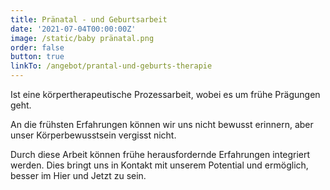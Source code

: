 ```yaml
---
title: Pränatal - und Geburtsarbeit
date: '2021-07-04T00:00:00Z'
image: /static/baby pränatal.png
order: false
button: true
linkTo: /angebot/prantal-und-geburts-therapie
---
```

Ist eine körpertherapeutische Prozessarbeit, wobei es um frühe Prägungen geht.

An die frühsten Erfahrungen können wir uns nicht bewusst erinnern, aber unser Körperbewusstsein vergisst nicht.

 Durch diese Arbeit können frühe herausfordernde Erfahrungen integriert werden. Dies bringt uns in Kontakt mit unserem Potential und ermöglich, besser im Hier und Jetzt zu sein.